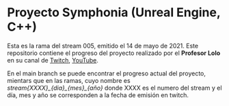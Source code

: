 # Proyecto Symphonia (Unreal Engine, C++)
Esta es la rama del stream 005, emitido el 14 de mayo de 2021. Este repositorio contiene el progreso del proyecto realizado por el **Profesor Lolo** en su canal de [Twitch](https://twitch.tv/prof_lolo), [YouTube](https://www.youtube.com/channel/UCFrkV0D1Ph908VbWI201BaQ).

En el main branch se puede encontrar el progreso actual del proyecto, mientars que en las ramas, cuyo nombre es
*stream{XXXX}\_{dia}\_{mes}\_{año}* donde XXXX es el numero del stream y el día, mes y año se corresponden a la fecha de emisión en twitch.
